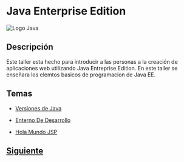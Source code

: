 
# Java Enterprise Edition

![Logo Java](https://sdtimes.com/wp-content/uploads/2017/08/javaee1.png)

## Descripción

Este taller esta hecho para introducir a las personas a la creación de aplicaciones web utilizando Java Entreprise Edition.
En este taller se enseñara los elemtos basicos de programacion de Java EE.

## Temas
* [Versiones de Java](/JAVAEE/page2.md)

* [Enterno De Desarrollo](/JAVAEE/page3.md)

* [Hola Mundo JSP](/JAVAEE/page6.md)

## [Siguiente](page2.md)

